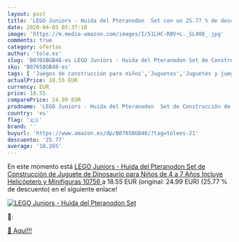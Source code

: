 ```yaml
---
layout: post
title: 'LEGO Juniors - Huida del Pteranodon  Set con un 25.77 % de descuento'
date: 2020-04-03 05:37:18
image: 'https://m.media-amazon.com/images/I/51LHC-RBV+L._SL400_.jpg'
comments: true
category: ofertas
author: 'tole.es'
slug: 'B0765BGB48-es LEGO Juniors - Huida del Pteranodon Set de Construcción de...'
sku: 'B0765BGB48-es'
tags: [ 'Juegos de construcción para niños','Juguetes','Juguetes y juegos','lego', ]
actualPrice: 18.55 EUR
currency: EUR
price: 18.55
comparePrice: 24.99 EUR
prodname: 'LEGO Juniors - Huida del Pteranodon  Set de Construcción de Juguete de Dinosaurio para Niños de 4 a 7 Años  Incluye Helicóptero y Minifiguras  10756 '
country: 'es'
flag: '🇪🇸'
brand: ''
buyurl: 'https://www.amazon.es/dp/B0765BGB48/?tag=tolees-21'
descuento: '25.77'
average: '18.265'
---
```


En este momento está [LEGO Juniors - Huida del Pteranodon  Set de Construcción de Juguete de Dinosaurio para Niños de 4 a 7 Años  Incluye Helicóptero y Minifiguras  10756 ](https://www.amazon.es/dp/B0765BGB48/?tag=tolees-21) a 18.55 EUR (original: 24.99 EUR) (25.77 %  de descuento) en el siguiente enlace!

[![LEGO Juniors - Huida del Pteranodon  Set](https://m.media-amazon.com/images/I/51LHC-RBV+L._SL400_.jpg)](https://www.amazon.es/dp/B0765BGB48/?tag=tolees-21)

🔎:


[🛒 Aquí!!!](https://www.amazon.es/dp/B0765BGB48/?tag=tolees-21)
